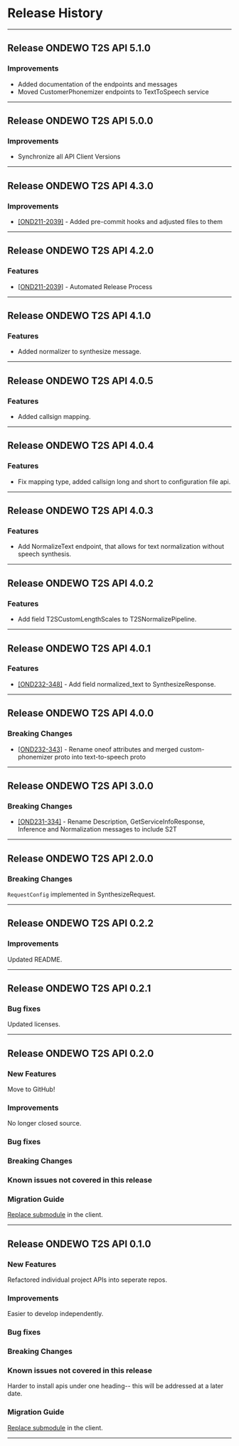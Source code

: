 # Release History
*****************
## Release ONDEWO T2S API 5.1.0

### Improvements
 * Added documentation of the endpoints and messages
 * Moved CustomerPhonemizer endpoints to TextToSpeech service

*****************
## Release ONDEWO T2S API 5.0.0

### Improvements
 * Synchronize all API Client Versions

*****************

## Release ONDEWO T2S API 4.3.0

### Improvements
 * [[OND211-2039]](https://ondewo.atlassian.net/browse/OND211-2039) - Added pre-commit hooks and adjusted files to them

*****************
## Release ONDEWO T2S API 4.2.0

### Features
 * [[OND211-2039]](https://ondewo.atlassian.net/browse/OND211-2039) - Automated Release Process

*****************
## Release ONDEWO T2S API 4.1.0

### Features
* Added normalizer to synthesize message.

*****************
## Release ONDEWO T2S API 4.0.5

### Features
* Added callsign mapping.

*****************
## Release ONDEWO T2S API 4.0.4

### Features
* Fix mapping type, added callsign long and short to configuration file api.

*****************
## Release ONDEWO T2S API 4.0.3

### Features
* Add NormalizeText endpoint, that allows for text normalization without speech synthesis.

*****************
## Release ONDEWO T2S API 4.0.2

### Features
* Add field T2SCustomLengthScales to T2SNormalizePipeline.

*****************
## Release ONDEWO T2S API 4.0.1

### Features
 * [[OND232-348]](https://ondewo.atlassian.net/browse/OND232-348) - Add field normalized_text to SynthesizeResponse.

*****************

## Release ONDEWO T2S API 4.0.0

### Breaking Changes
 * [[OND232-343]](https://ondewo.atlassian.net/browse/OND232-343) - Rename oneof attributes and merged custom-phonemizer proto into text-to-speech proto

*****************
## Release ONDEWO T2S API 3.0.0

### Breaking Changes
 * [[OND231-334]](https://ondewo.atlassian.net/browse/OND231-334) - Rename Description, GetServiceInfoResponse, Inference and Normalization messages to include S2T

*****************

## Release ONDEWO T2S API 2.0.0

### Breaking Changes
`RequestConfig` implemented in SynthesizeRequest.

*****************

## Release ONDEWO T2S API 0.2.2

### Improvements
Updated README.

*****************
## Release ONDEWO T2S API 0.2.1

### Bug fixes
Updated licenses.

*****************
## Release ONDEWO T2S API 0.2.0

### New Features

Move to GitHub!

### Improvements

No longer closed source.

### Bug fixes

### Breaking Changes

### Known issues not covered in this release

### Migration Guide

[Replace submodule](https://stackoverflow.com/a/1260982/7756727) in the client.

*****************

## Release ONDEWO T2S API 0.1.0

### New Features

Refactored individual project APIs into seperate repos.

### Improvements

Easier to develop independently.

### Bug fixes

### Breaking Changes

### Known issues not covered in this release

Harder to install apis under one heading-- this will be addressed at a later date.

### Migration Guide

[Replace submodule](https://stackoverflow.com/a/1260982/7756727) in the client.

*****************
